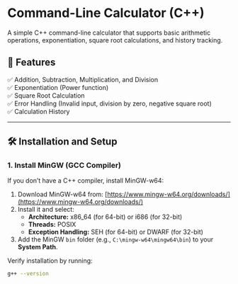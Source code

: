 # Command-Line Calculator (C++)

A simple C++ command-line calculator that supports basic arithmetic operations, exponentiation, square root calculations, and history tracking.

## 📌 Features
✅ Addition, Subtraction, Multiplication, and Division  
✅ Exponentiation (Power function)  
✅ Square Root Calculation  
✅ Error Handling (Invalid input, division by zero, negative square root)  
✅ Calculation History  

---

## 🛠️ Installation and Setup

### **1. Install MinGW (GCC Compiler)**
If you don’t have a C++ compiler, install MinGW-w64:

1. Download MinGW-w64 from: [https://www.mingw-w64.org/downloads/](https://www.mingw-w64.org/downloads/)
2. Install it and select:
   - **Architecture:** x86_64 (for 64-bit) or i686 (for 32-bit)
   - **Threads:** POSIX
   - **Exception Handling:** SEH (for 64-bit) or DWARF (for 32-bit)
3. Add the MinGW `bin` folder (e.g., `C:\mingw-w64\mingw64\bin`) to your **System Path**.

Verify installation by running:
```sh
g++ --version
